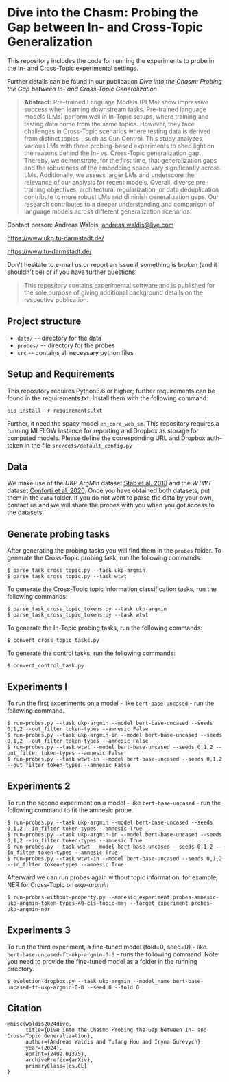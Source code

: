 # Dive into the Chasm: Probing the Gap between In- and Cross-Topic Generalization
This repository includes the code for running the experiments to probe in the In- and Cross-Topic experimental settings.

Further details can be found in our publication _Dive into the Chasm: Probing the Gap between In- and Cross-Topic Generalization_


> **Abstract:** Pre-trained Language Models (PLMs) show impressive success when learning downstream tasks.
Pre-trained language models (LMs) perform well in In-Topic setups, where training and testing data come from the same topics. 
However, they face challenges in Cross-Topic scenarios where testing data is derived from distinct topics - such as Gun Control. 
This study analyzes various LMs with three probing-based experiments to shed light on the reasons behind the In- vs. Cross-Topic generalization gap.
Thereby, we demonstrate, for the first time, that generalization gaps and the robustness of the embedding space vary significantly across LMs. 
Additionally, we assess larger LMs and underscore the relevance of our analysis for recent models.
Overall, diverse pre-training objectives, architectural regularization, or data deduplication contribute to more robust LMs and diminish generalization gaps. 
Our research contributes to a deeper understanding and comparison of language models across different generalization scenarios.

Contact person: Andreas Waldis, andreas.waldis@live.com

https://www.ukp.tu-darmstadt.de/

https://www.tu-darmstadt.de/


Don't hesitate to e-mail us or report an issue if something is broken (and it shouldn't be) or if you have further questions.

> This repository contains experimental software and is published for the sole purpose of giving additional background details on the respective publication.

## Project structure

* `data/` -- directory for the data
* `probes/` -- directory for the probes
* `src` -- contains all necessary python files 

## Setup and Requirements

This repository requires Python3.6 or higher; further requirements can be found in the requirements.txt. 
Install them with the following command:

```
pip install -r requirements.txt
```

Further, it need the spacy model `en_core_web_sm`.
This repository requires a running MLFLOW instance for reporting and Dropbox as storage for computed models. Please define the corresponding URL and Dropbox auth-token in the file `src/defs/default_config.py`

## Data

We make use of the _UKP ArgMin_ dataset [Stab et al. 2018](https://aclanthology.org/D18-1402) and the _WTWT_ dataset [Conforti et al. 2020](conforti-etal-2020-will).
Once you have obtained both datasets, put them in the `data` folder. 
If you do not want to parse the data by your own, contact us and we will share the probes with you when you got access to the datasets.

## Generate probing tasks
After generating the probing tasks you will find them in the `probes` folder.
To generate the Cross-Topic probing task, run the following commands:

```
$ parse_task_cross_topic.py --task ukp-argmin 
$ parse_task_cross_topic.py --task wtwt
```

To generate the Cross-Topic topic information classification tasks, run the following commands:

```
$ parse_task_cross_topic_tokens.py --task ukp-argmin 
$ parse_task_cross_topic_tokens.py --task wtwt
```

To generate the In-Topic probing tasks, run the following commands:

```
$ convert_cross_topic_tasks.py
```

To generate the control tasks, run the following commands:

```
$ convert_control_task.py
```

## Experiments I

To run the first experiments on a model - like `bert-base-uncased` - run the following command.

```
$ run-probes.py --task ukp-argmin --model bert-base-uncased --seeds 0,1,2 --out_filter token-types --amnesic False
$ run-probes.py --task ukp-argmin-in --model bert-base-uncased --seeds 0,1,2 --out_filter token-types --amnesic False
$ run-probes.py --task wtwt --model bert-base-uncased --seeds 0,1,2 --out_filter token-types --amnesic False
$ run-probes.py --task wtwt-in --model bert-base-uncased --seeds 0,1,2 --out_filter token-types --amnesic False
```

## Experiments 2

To run the second experiment on a model - like `bert-base-uncased` - run the following command to fit the amnesic probe.

```
$ run-probes.py --task ukp-argmin --model bert-base-uncased --seeds 0,1,2 --in_filter token-types --amnesic True
$ run-probes.py --task ukp-argmin-in --model bert-base-uncased --seeds 0,1,2 --in_filter token-types --amnesic True
$ run-probes.py --task wtwt --model bert-base-uncased --seeds 0,1,2 --in_filter token-types --amnesic True
$ run-probes.py --task wtwt-in --model bert-base-uncased --seeds 0,1,2 --in_filter token-types --amnesic True
```

Afterward we can run probes again without topic information, for example, NER for Cross-Topic on _ukp-argmin_

```
$ run-probes-without-property.py --amnesic_experiment probes-amnesic-ukp-argmin-token-types-40-cls-topic-maj --target_experiment probes-ukp-argmin-ner
```

## Experiments 3

To run the third experiment, a fine-tuned model (fold=0, seed=0) - like `bert-base-uncased-ft-ukp-argmin-0-0` - runs the following command. Note you need to provide the fine-tuned model as a folder in the running directory.

```
$ evolution-dropbox.py --task ukp-argmin --model_name bert-base-uncased-ft-ukp-argmin-0-0 --seed 0 --fold 0 
```

## Citation
```
@misc{waldis2024dive,
      title={Dive into the Chasm: Probing the Gap between In- and Cross-Topic Generalization}, 
      author={Andreas Waldis and Yufang Hou and Iryna Gurevych},
      year={2024},
      eprint={2402.01375},
      archivePrefix={arXiv},
      primaryClass={cs.CL}
}
```
